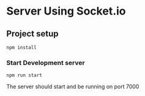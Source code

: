 # Server Using Socket.io

## Project setup
```
npm install
```

### Start Development server
```
npm run start
```

The server should start and be running on port 7000
